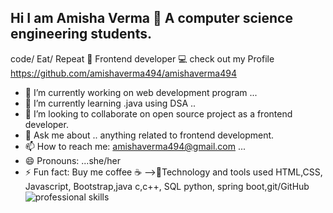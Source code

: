 ## Hi I am Amisha Verma 👋 A computer science engineering students.
code/ Eat/ Repeat 🔁 
Frontend developer 💻
check out my Profile
https://github.com/amishaverma494/amishaverma494
- 🔭 I’m currently working on web development program ...
- 🌱 I’m currently learning .java using DSA ..
- 👯 I’m looking to collaborate on open source project as a frontend developer.
- 💬 Ask me about .. anything related to frontend development.
- 📫 How to reach me: amishaverma494@gmail.com ...
- 😄 Pronouns: ...she/her
- ⚡ Fun fact: Buy me coffee ☕ 
-->🔧Technology and tools used
HTML,CSS, Javascript, Bootstrap,java c,c++, SQL 
python, spring boot,git/GitHub 
![professional skills](https://github.com/amishaverma494/amishaverma494/assets/137648331/6aadaefb-d366-4b9e-8f43-49ccc95acdc4)
